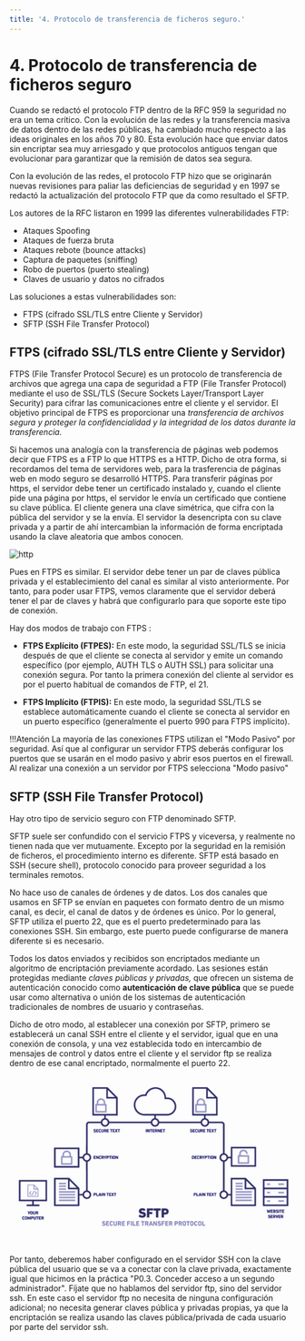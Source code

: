 ```yaml
---
title: '4. Protocolo de transferencia de ficheros seguro.'
---
```


# 4. Protocolo de transferencia de ficheros seguro 

Cuando se redactó el protocolo FTP dentro de la RFC 959 la seguridad no era un tema crítico. Con la evolución de las redes y la transferencia masiva de datos dentro de las redes públicas, ha cambiado mucho respecto a las ideas originales en los años 70 y 80. Esta evolución hace que enviar datos sin encriptar sea muy arriesgado y que protocolos antiguos tengan que evolucionar para garantizar que la remisión de datos sea segura.

Con la evolución de las redes, el protocolo FTP hizo que se originarán nuevas revisiones para paliar las deficiencias de seguridad y en 1997 se redactó la actualización del protocolo FTP que da como resultado el SFTP.

Los autores de la RFC listaron en 1999 las diferentes vulnerabilidades FTP:

- Ataques Spoofing
- Ataques de fuerza bruta
- Ataques rebote (bounce attacks)
- Captura de paquetes (sniffing)
- Robo de puertos (puerto stealing)
- Claves de usuario y datos no cifrados

Las soluciones a estas vulnerabilidades son:

- FTPS (cifrado SSL/TLS entre Cliente y Servidor)
- SFTP (SSH File Transfer Protocol)

## FTPS (cifrado SSL/TLS entre Cliente y Servidor)

FTPS (File Transfer Protocol Secure) es un protocolo de transferencia de archivos que agrega una capa de seguridad a FTP (File Transfer Protocol) mediante el uso de SSL/TLS (Secure Sockets Layer/Transport Layer Security) para cifrar las comunicaciones entre el cliente y el servidor. El objetivo principal de FTPS es proporcionar una *transferencia de archivos segura y proteger la confidencialidad y la integridad de los datos durante la transferencia.*

Si hacemos una analogía con la transferencia de páginas web podemos decir que FTPS es a FTP lo que HTTPS es a HTTP. Dicho de otra forma, si recordamos del tema de servidores web, para la trasferencia de páginas web en modo seguro se desarrolló HTTPS. Para transferir páginas por https, el servidor debe tener un certificado instalado y, cuando el cliente pide una página por https, el servidor le envía un certificado que contiene su clave pública. El cliente genera una clave simétrica, que cifra con la pública del servidor y se la envía. El servidor la desencripta con su clave privada y a partir de ahí intercambian la información de forma encriptada usando la clave aleatoria que ambos conocen.

![http](../img/https2.png)

Pues en FTPS es similar. El servidor debe tener un par de claves pública privada y el establecimiento del canal es similar al visto anteriormente. Por tanto, para poder usar FTPS, vemos claramente que el servidor deberá tener el par de claves y habrá que configurarlo para que soporte este tipo de conexión.

Hay dos modos de trabajo con FTPS :

- **FTPS Explícito (FTPES):** En este modo, la seguridad SSL/TLS se inicia después de que el cliente se conecta al servidor y emite un comando específico (por ejemplo, AUTH TLS o AUTH SSL) para solicitar una conexión segura. Por tanto la primera conexión del cliente al servidor es por el puerto habitual de comandos de FTP, el 21.

- **FTPS Implícito (FTPIS):** En este modo, la seguridad SSL/TLS se establece automáticamente cuando el cliente se conecta al servidor en un puerto específico (generalmente el puerto 990 para FTPS implícito).

!!!Atención
    La mayoría de las conexiones FTPS utilizan el "Modo Pasivo" por seguridad. Así que al configurar un servidor FTPS deberás configurar los puertos que se usarán en el modo pasivo y abrir esos puertos en el firewall. Al realizar una conexión a un servidor por FTPS selecciona "Modo pasivo"

## SFTP (SSH File Transfer Protocol)

Hay otro tipo de servicio seguro con FTP denominado SFTP.

SFTP suele ser confundido con el servicio FTPS y viceversa, y realmente no tienen nada que ver mutuamente. Excepto por la seguridad en la remisión de ficheros, el procedimiento interno es diferente. SFTP está basado en SSH (secure shell), protocolo conocido para proveer seguridad a los terminales remotos.

No hace uso de canales de órdenes y de datos. Los dos canales que usamos en SFTP se envían en paquetes con formato dentro de un mismo canal, es decir, el canal de datos y de órdenes es único. 
Por lo general, SFTP utiliza el puerto 22, que es el puerto predeterminado para las conexiones SSH. Sin embargo, este puerto puede configurarse de manera diferente si es necesario.

Todos los datos enviados y recibidos son encriptados mediante un algoritmo de encriptación previamente acordado. Las sesiones están protegidas mediante *claves públicas y privadas,* que ofrecen un sistema de autenticación conocido como **autenticación de clave pública** que se puede usar como alternativa o unión de los sistemas de autenticación tradicionales de nombres de usuario y contraseñas.

Dicho de otro modo, al establecer una conexión por SFTP, primero se establecerá un canal SSH entre el cliente y el servidor, igual que en una conexión de consola, y una vez establecida todo en intercambio de mensajes de control y datos entre el cliente y el servidor ftp se realiza dentro de ese canal encriptado, normalmente el puerto 22.

![sftp](P4_2/P4_2_6.png)

Por tanto, deberemos haber configurado en el servidor SSH con la clave pública del usuario que se va a conectar con la clave privada, exactamente igual que hicimos en la práctica "P0.3. Conceder acceso a un segundo administrador". Fíjate que no hablamos del servidor ftp, sino del servidor ssh. En este caso el servidor ftp no necesita de ninguna configuración adicional; no necesita generar claves pública y privadas propias, ya que la encriptación se realiza usando las claves pública/privada de cada usuario por parte del servidor ssh.



